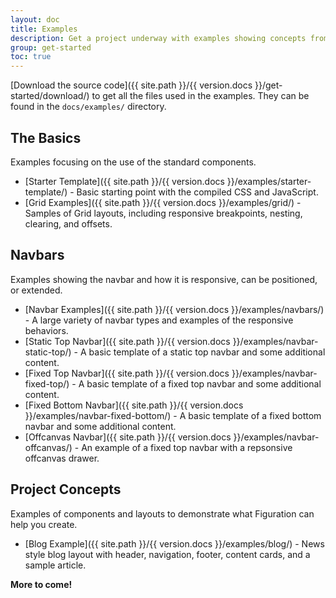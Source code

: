 ```yaml
---
layout: doc
title: Examples
description: Get a project underway with examples showing concepts from basic framework components up to custom layouts.
group: get-started
toc: true
---
```


[Download the source code]({{ site.path }}/{{ version.docs }}/get-started/download/) to get all the files used in the examples.  They can be found in the `docs/examples/` directory.

## The Basics

Examples focusing on the use of the standard components.

- [Starter Template]({{ site.path }}/{{ version.docs }}/examples/starter-template/) - Basic starting point with the compiled CSS and JavaScript.
- [Grid Examples]({{ site.path }}/{{ version.docs }}/examples/grid/) - Samples of Grid layouts, including responsive breakpoints, nesting, clearing, and offsets.

## Navbars

Examples showing the navbar and how it is responsive, can be positioned, or extended.

- [Navbar Examples]({{ site.path }}/{{ version.docs }}/examples/navbars/) - A large variety of navbar types and examples of the responsive behaviors.
- [Static Top Navbar]({{ site.path }}/{{ version.docs }}/examples/navbar-static-top/) - A basic template of a static top navbar and some additional content.
- [Fixed Top Navbar]({{ site.path }}/{{ version.docs }}/examples/navbar-fixed-top/) - A basic template of a fixed top navbar and some additional content.
- [Fixed Bottom Navbar]({{ site.path }}/{{ version.docs }}/examples/navbar-fixed-bottom/) - A basic template of a fixed bottom navbar and some additional content.
- [Offcanvas Navbar]({{ site.path }}/{{ version.docs }}/examples/navbar-offcanvas/) - An example of a fixed top navbar with a repsonsive offcanvas drawer.

## Project Concepts

Examples of components and layouts to demonstrate what Figuration can help you create.

- [Blog Example]({{ site.path }}/{{ version.docs }}/examples/blog/) - News style blog layout with header, navigation, footer, content cards, and a sample article.

**More to come!**